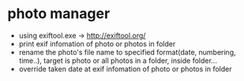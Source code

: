 # photo manager
- using exiftool.exe -> http://exiftool.org/
- print exif infomation of photo or photos in folder
- rename the photo's file name to specified format(date, numbering, time..), target is photo or all photos in a folder, inside folder...
- override taken date at exif infomation of photo or photos in folder
